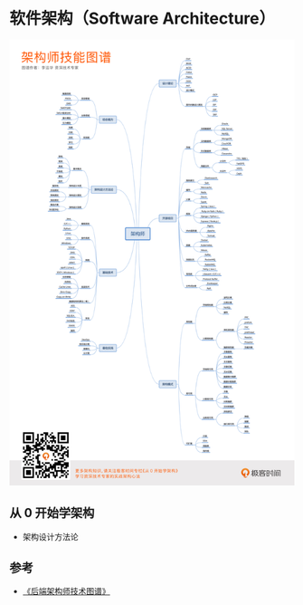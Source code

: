 # 软件架构（Software Architecture）

![架构师技能图谱](.images/architect-map.png)

## 从 0 开始学架构

* 架构设计方法论

## 参考

* [《后端架构师技术图谱》](https://github.com/xingshaocheng/architect-awesome)